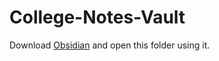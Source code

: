 # College-Notes-Vault

Download [Obsidian](https://obsidian.md/download) and open this folder using it.
